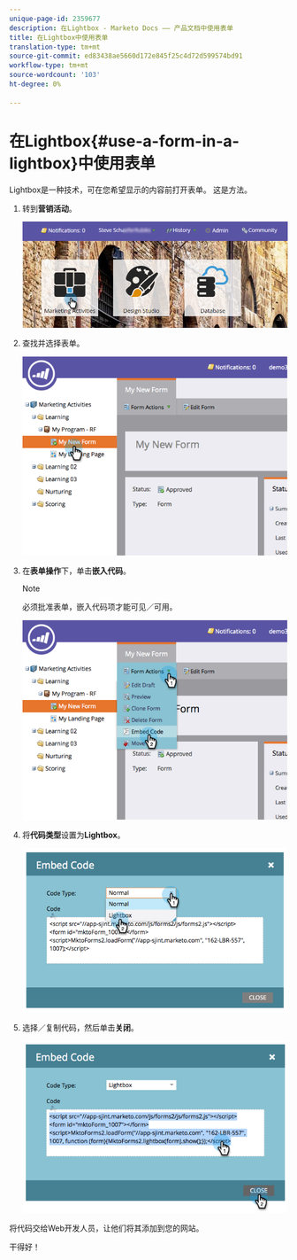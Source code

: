 ```yaml
---
unique-page-id: 2359677
description: 在Lightbox - Marketo Docs —— 产品文档中使用表单
title: 在Lightbox中使用表单
translation-type: tm+mt
source-git-commit: ed83438ae5660d172e845f25c4d72d599574bd91
workflow-type: tm+mt
source-wordcount: '103'
ht-degree: 0%

---
```



# 在Lightbox{#use-a-form-in-a-lightbox}中使用表单

Lightbox是一种技术，可在您希望显示的内容前打开表单。 这是方法。

1. 转到&#x200B;**营销活动**。

   ![](assets/login-marketing-activities-8.png)

1. 查找并选择表单。

   ![](assets/image2014-9-15-14-3a32-3a15.png)

1. 在&#x200B;**表单操作**&#x200B;下，单击&#x200B;**嵌入代码**。

   >[!NOTE]
   >
   >必须批准表单，嵌入代码项才能可见／可用。

   ![](assets/image2014-9-15-14-3a32-3a24.png)

1. 将&#x200B;**代码类型**&#x200B;设置为&#x200B;**Lightbox**。

   ![](assets/image2014-9-15-14-3a32-3a31.png)

1. 选择／复制代码，然后单击&#x200B;**关闭**。

   ![](assets/image2014-9-15-14-3a32-3a39.png)

将代码交给Web开发人员，让他们将其添加到您的网站。

干得好！
